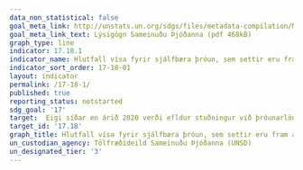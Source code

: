 ```yaml
---
data_non_statistical: false
goal_meta_link: http://unstats.un.org/sdgs/files/metadata-compilation/Metadata-Goal-17.pdf
goal_meta_link_text: Lýsigögn Sameinuðu Þjóðanna (pdf 468kB)
graph_type: line
indicator: 17.18.1
indicator_name: Hlutfall vísa fyrir sjálfbæra þróun, sem settir eru fram á innlendum vettvangi, með fullri aðgreiningu þegar við á vegna markmiðsins, í samræmi við grundvallarreglur um opinbera hagskýrslugerð.
indicator_sort_order: 17-18-01
layout: indicator
permalink: /17-18-1/
published: true
reporting_status: notstarted
sdg_goal: '17'
target:  Eigi síðar en árið 2020 verði efldur stuðningur við þróunarlöndin, meðal annars við þau lönd sem eru skemmst á veg komin og þróunarlönd sem eru smáeyríki, til að auka svo um munar aðgengi að nýjustu vönduðu og áreiðanlegu upplýsingum, sundurliðuðum eftir tekjum, kyni, aldri, kynþætti, þjóðerni, innflytjendastöðu, fötlun, landfræðilegri stöðu og öðrum breytum sem eiga við í hverju landi. 
target_id: '17.18'
graph_title: Hlutfall vísa fyrir sjálfbæra þróun, sem settir eru fram á innlendum vettvangi, með fullri aðgreiningu þegar við á vegna markmiðsins, í samræmi við grundvallarreglur um opinbera hagskýrslugerð.
un_custodian_agency: Tölfræðideild Sameinuðu Þjóðanna (UNSD)
un_designated_tier: '3'
---
```

